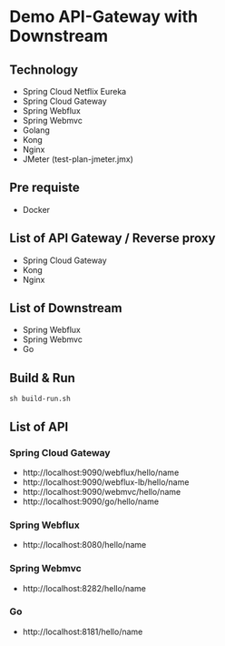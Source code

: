 # Demo API-Gateway with Downstream

## Technology
- Spring Cloud Netflix Eureka
- Spring Cloud Gateway
- Spring Webflux
- Spring Webmvc
- Golang
- Kong
- Nginx
- JMeter (test-plan-jmeter.jmx)

## Pre requiste
- Docker

## List of API Gateway / Reverse proxy
- Spring Cloud Gateway
- Kong
- Nginx

## List of Downstream
- Spring Webflux
- Spring Webmvc
- Go

## Build & Run
```shell script
sh build-run.sh
```

## List of API
### Spring Cloud Gateway
- http://localhost:9090/webflux/hello/name
- http://localhost:9090/webflux-lb/hello/name
- http://localhost:9090/webmvc/hello/name
- http://localhost:9090/go/hello/name

### Spring Webflux
- http://localhost:8080/hello/name

### Spring Webmvc
- http://localhost:8282/hello/name

### Go
- http://localhost:8181/hello/name